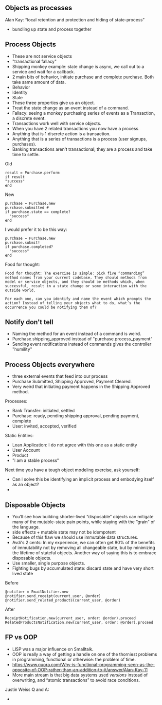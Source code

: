 ## Objects as processes

Alan Kay: “local retention and protection and hiding of state-process”

- bundling up state and process together

## Process Objects

- These are not service objects
- "transactional fallacy"
- Shipping monkey example: state change is async, we call out to a service and wait for a callback.
- 2 main bits of behavior, initiate purchase and complete purchase. Both take same amount of data.
- Behavior
- Identity
- State
- These three properties give us an object.
- Treat the state change as an event instead of a command.
- Fallacy: seeing a monkey purchasing series of events as a Transaction, a discrete event.
- Transactions work well with service objects.
- When you have 2 related transactions you now have a process.
- Anything that is 1 discrete action is a transaction.
- Anything that is a series of transactions is a process (user signups, purchases).
- Banking transactions aren't transactional, they are a process and take time to settle.

Old

```
result = Purchase.perform
if result 
"success"
end
```

New

```
purchase = Purchase.new
purchase.submitted # 
if purchase.state == complete?
  "success"
end
```
I would prefer it to be this way:

```
purchase = Purchase.new
purchase.submit!
if purchase.completed?
  "success"
end
```

Food for thought:

```
Food for thought: The exercise is simple: pick five “commanding” method names from your current codebase. They should methods from model or service objects, and they should be methods which, when successful, result in a state change or some interaction with the outside world.

For each one, can you identify and name the event which prompts the action? Instead of telling your objects what to do, what’s the occurrence you could be notifying them of?
```

## Notify don't tell

- Naming the method for an event instead of a command is weird.
- Purchase.shipping_approved instead of "purchase.process_payment"
- Sending event notifications instead of commands gives the controller "humility"

## Process Objects everywhere

- three external events that feed into our process
- Purchase Submitted, Shipping Approved, Payment Cleared.
- Very weird that initiating payment happens in the Shipping Approved method.

Processes:
- Bank Transfer: initiated, settled
- Purchase: ready, pending shipping approval, pending payment, complete
- User: invited, accepted, verified

Static Entities:
- Loan Application: I do not agree with this one as a static entity
- User Account
- Product
- "I am a stable process"

Next time you have a tough object modeling exercise, ask yourself:
- Can I solve this be identifying an implicit process and embodying itself as an object?
- 

## Disposable Objects

- You’ll see how building shorter-lived “disposable” objects can mitigate many of the mutable-state pain points, while staying with the “grain” of the language.
- side effects + mutable state may not be idempotent
- Because of this flaw we should use immutable data structures.
- Avdi's 2 cents: In my experience, we can often get 80% of the benefits of immutability not by removing all changeable state, but by minimizing the lifetime of stateful objects. Another way of saying this is to embrace disposable objects.
- Use smaller, single purpose objects.
- Fighting bugs by accumulated state: discard state and have very short lived state


Before

```
@notifier = EmailNotifier.new
@notifier.send_receipt(current_user, @order)
@notifier.send_related_products(current_user, @order)
```

After

```
ReceiptNotification.new(current_user, order: @order).proceed
RelatedProductsNotification.new(current_user, order: @order).proceed
```

## FP vs OOP

- LISP was a major influence on Smalltalk.
- OOP is really a way of getting a handle on one of the thorniest problems in programming, functional or otherwise: the problem of time.
- https://www.quora.com/Why-is-functional-programming-seen-as-the-opposite-of-OOP-rather-than-an-addition-to-it/answer/Alan-Kay-11
- More main stream is that big data systems used *versions* instead of overwriting, and “atomic transactions” to avoid race conditions.

Justin Weiss Q and A:

- 
